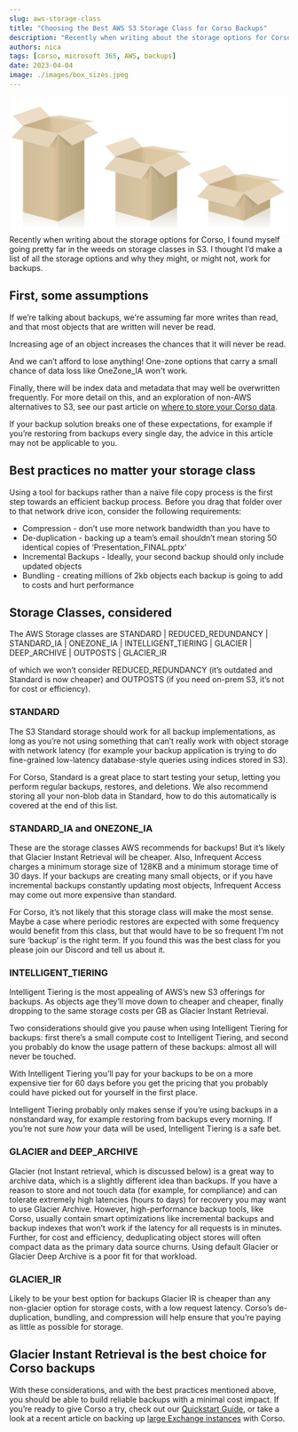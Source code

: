 ```yaml
---
slug: aws-storage-class
title: "Choosing the Best AWS S3 Storage Class for Corso Backups"
description: "Recently when writing about the storage options for Corso, I found myself going pretty far in the weeds on storage classes in S3. I thought I’d make a list of all the storage options and why they might, or might not, work for backups."
authors: nica
tags: [corso, microsoft 365, AWS, backups]
date: 2023-04-04
image: ./images/box_sizes.jpeg
---
```


![multiple box sizes](./images/box_sizes.jpeg)
Recently when writing
about the storage options for Corso, I found myself going pretty far in the
weeds on storage classes in S3. I thought I’d make a list of all the storage
options and why they might, or might not, work for backups.
<!-- truncate -->

## First, some assumptions

If we’re talking about backups, we're assuming far more writes than read, and
that most objects that are written will never be read.

Increasing age of an object increases the chances that it will never be read.

And we can’t afford to lose anything! One-zone options that carry a small
chance of data loss like OneZone_IA won't work.  

Finally, there will be index data and metadata that may well be overwritten
frequently. For more detail on this, and an exploration of non-AWS alternatives
to S3, see our past article on
[where to store your Corso data](https://corsobackup.io/blog/where-to-store-corso/).

If your backup solution breaks one of these expectations, for example if you’re
restoring from backups every single day, the advice in this article may not be
applicable to you.

## Best practices no matter your storage class

Using a tool for backups rather than a naive file copy process is the first step
towards an efficient backup process. Before you drag that folder over to that
network drive icon, consider the following requirements:

- Compression - don’t use more network bandwidth than you have to
- De-duplication - backing up a team’s email shouldn’t mean storing 50 identical copies of ‘Presentation_FINAL.pptx’
- Incremental Backups - Ideally, your second backup should only include updated objects
- Bundling - creating millions of 2kb objects each backup is going to add to costs and hurt performance

## Storage Classes, considered

The AWS Storage classes are STANDARD | REDUCED_REDUNDANCY | STANDARD_IA |
ONEZONE_IA | INTELLIGENT_TIERING | GLACIER | DEEP_ARCHIVE | OUTPOSTS |
GLACIER_IR

of which we won’t consider REDUCED_REDUNDANCY (it’s outdated and Standard is now
cheaper) and OUTPOSTS (if you need on-prem S3, it’s not for cost or efficiency).

### STANDARD

The S3 Standard storage should work for all backup implementations, as long as
you’re not using something that can’t really work with object storage with
network latency (for example your backup application is trying to do fine-grained
low-latency database-style queries using indices stored in S3).

For Corso, Standard is a great place to start testing your setup, letting you
perform regular backups, restores, and deletions. We also recommend storing all
your non-blob data in Standard, how to do this automatically is covered at the
end of this list.

### STANDARD_IA and ONEZONE_IA

These are the storage classes AWS recommends for backups! But it’s likely that
Glacier Instant Retrieval will be cheaper. Also, Infrequent Access charges a
minimum storage size of 128KB and a minimum storage time of 30 days. If your
backups are creating many small objects, or if you have incremental backups
constantly updating most objects, Infrequent Access may come out more expensive
than standard.

For Corso, it’s not likely that this storage class will make the most sense.
Maybe a case where periodic restores are expected with some frequency would
benefit from this class, but that would have to be so frequent I’m not sure
‘backup’ is the right term. If you found this was the best class for you please
join our Discord and tell us about it.
<!-- vale Vale.Spelling = NO -->
### INTELLIGENT_TIERING

Intelligent Tiering is the most appealing of AWS’s new S3 offerings for backups.
As objects age they’ll move down to cheaper and cheaper, finally dropping to the
same storage costs per GB as Glacier Instant Retrieval.

Two considerations should give you pause when using Intelligent Tiering for backups: first
there’s a small compute cost to Intelligent Tiering, and second you probably
do know the usage pattern of these backups: almost all will never be touched.

With Intelligent Tiering you’ll pay for your backups to be on a more expensive
tier for 60 days before you get the pricing that you probably could have picked
out for yourself in the first place.

Intelligent Tiering probably only makes sense if you’re using backups in a
nonstandard way, for example restoring from backups every morning. If you’re not sure
*how* your data will be used, Intelligent Tiering is a safe bet.
<!-- vale Vale.Spelling = YES -->

### GLACIER and DEEP_ARCHIVE

Glacier (not Instant retrieval, which is discussed below) is a great way to
archive data, which is a slightly different idea than backups. If you have a
reason to store and not touch data (for example, for compliance) and can tolerate
extremely high latencies (hours to days) for recovery you may want to use
Glacier Archive. However, high-performance backup tools, like Corso, usually
contain smart optimizations like incremental backups and backup indexes that
won’t work if the latency for all requests is in minutes. Further, for cost and
efficiency, deduplicating object stores will often compact data as the primary
data source churns. Using default Glacier or Glacier Deep Archive is a poor fit
for that workload.

### GLACIER_IR

Likely to be your best option for backups Glacier IR is cheaper than any
non-glacier option for storage costs, with a low request latency. Corso’s
de-duplication, bundling, and compression will help ensure that you’re paying as
little as possible for storage.

## Glacier Instant Retrieval is the best choice for Corso backups

With these considerations, and with the best practices mentioned above, you
should be able to build reliable backups with a minimal cost impact. If you’re
ready to give Corso a try, check out our
[Quickstart Guide](https://corsobackup.io/docs/quickstart/), or take a look at a
recent article on backing up
[large Exchange instances](https://corsobackup.io/blog/large-microsoft-365-exchange-backups/)
with Corso.
